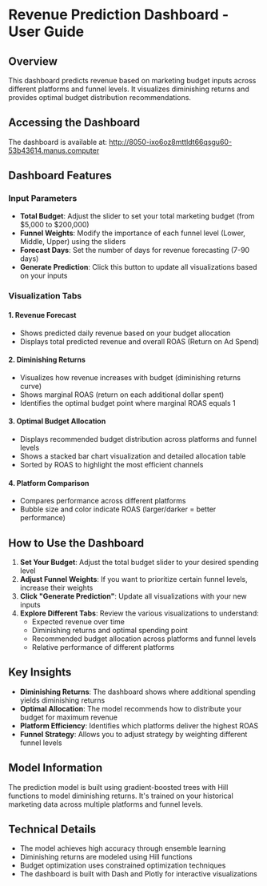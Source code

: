 # Revenue Prediction Dashboard - User Guide

## Overview
This dashboard predicts revenue based on marketing budget inputs across different platforms and funnel levels. It visualizes diminishing returns and provides optimal budget distribution recommendations.

## Accessing the Dashboard
The dashboard is available at: http://8050-ixo6oz8mttldt66qsgu60-53b43614.manus.computer

## Dashboard Features

### Input Parameters
- **Total Budget**: Adjust the slider to set your total marketing budget (from $5,000 to $200,000)
- **Funnel Weights**: Modify the importance of each funnel level (Lower, Middle, Upper) using the sliders
- **Forecast Days**: Set the number of days for revenue forecasting (7-90 days)
- **Generate Prediction**: Click this button to update all visualizations based on your inputs

### Visualization Tabs

#### 1. Revenue Forecast
- Shows predicted daily revenue based on your budget allocation
- Displays total predicted revenue and overall ROAS (Return on Ad Spend)

#### 2. Diminishing Returns
- Visualizes how revenue increases with budget (diminishing returns curve)
- Shows marginal ROAS (return on each additional dollar spent)
- Identifies the optimal budget point where marginal ROAS equals 1

#### 3. Optimal Budget Allocation
- Displays recommended budget distribution across platforms and funnel levels
- Shows a stacked bar chart visualization and detailed allocation table
- Sorted by ROAS to highlight the most efficient channels

#### 4. Platform Comparison
- Compares performance across different platforms
- Bubble size and color indicate ROAS (larger/darker = better performance)

## How to Use the Dashboard

1. **Set Your Budget**: Adjust the total budget slider to your desired spending level
2. **Adjust Funnel Weights**: If you want to prioritize certain funnel levels, increase their weights
3. **Click "Generate Prediction"**: Update all visualizations with your new inputs
4. **Explore Different Tabs**: Review the various visualizations to understand:
   - Expected revenue over time
   - Diminishing returns and optimal spending point
   - Recommended budget allocation across platforms and funnel levels
   - Relative performance of different platforms

## Key Insights

- **Diminishing Returns**: The dashboard shows where additional spending yields diminishing returns
- **Optimal Allocation**: The model recommends how to distribute your budget for maximum revenue
- **Platform Efficiency**: Identifies which platforms deliver the highest ROAS
- **Funnel Strategy**: Allows you to adjust strategy by weighting different funnel levels

## Model Information
The prediction model is built using gradient-boosted trees with Hill functions to model diminishing returns. It's trained on your historical marketing data across multiple platforms and funnel levels.

## Technical Details
- The model achieves high accuracy through ensemble learning
- Diminishing returns are modeled using Hill functions
- Budget optimization uses constrained optimization techniques
- The dashboard is built with Dash and Plotly for interactive visualizations
